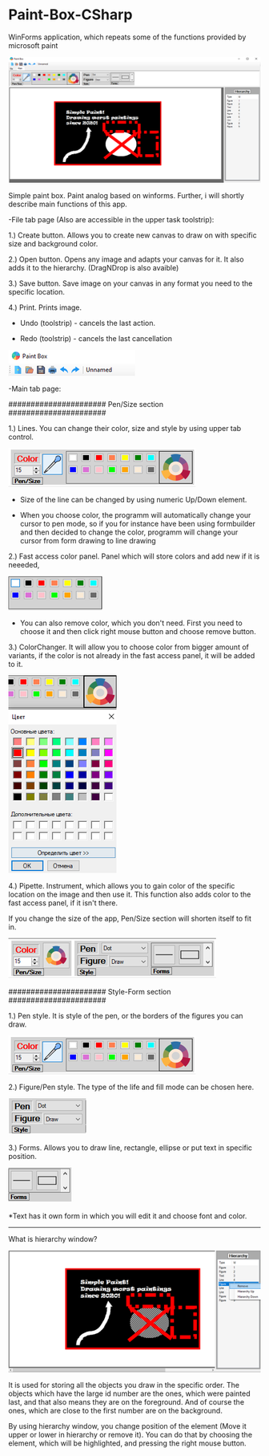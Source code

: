 # Paint-Box-CSharp
WinForms application, which repeats some of the functions provided by microsoft paint

![alt text](https://github.com/Sturmik/Paint-Box-CSharp/blob/master/ShowcaseImages/SimplePaint.PNG?raw=true)

Simple paint box. Paint analog based on winforms.
Further, i will shortly describe main functions of this app.

-File tab page (Also are accessible in the upper task toolstrip):

1.) Create button. Allows you to create new canvas to draw on
with specific size and background color.

2.) Open button. Opens any image and adapts your canvas for it. It also
adds it to the hierarchy. (DragNDrop is also avaible)

3.) Save button. Save image on your canvas in any format you need to the specific location.

4.) Print. Prints image.

* Undo (toolstrip) - cancels the last action.

* Redo (toolstrip) - cancels the last cancellation 

![alt text](https://github.com/Sturmik/Paint-Box-CSharp/blob/master/ShowcaseImages/UpperToolBar.PNG?raw=true)

-Main tab page:

###################### Pen/Size section ######################

1.) Lines. You can change their color, size and style by using upper tab control.

![alt text](https://github.com/Sturmik/Paint-Box-CSharp/blob/master/ShowcaseImages/PenLine.PNG?raw=true)

* Size of the line can be changed by using numeric Up/Down element.

* When you choose color, the programm will automatically change your cursor to pen mode, so if
you for instance have been using formbuilder and then decided to change the color, programm will
change your cursor from form drawing to line drawing

2.) Fast access color panel. Panel which will store colors and add new if it is neeeded,

![alt text](https://github.com/Sturmik/Paint-Box-CSharp/blob/master/ShowcaseImages/Lines.PNG?raw=true)

* You can also remove color, which you don't need. First you need to choose it and then
click right mouse button and choose remove button.

3.) ColorChanger. It will allow you to choose color from bigger amount of variants, if 
the color is not already in the fast access panel, it will be added to it.

![alt text](https://github.com/Sturmik/Paint-Box-CSharp/blob/master/ShowcaseImages/ColorChoose.PNG?raw=true)

4.) Pipette. Instrument, which allows you to gain color of the specific location on the image and
then use it. This function also adds color to the fast access panel, if it isn't there.

If you change the size of the app, Pen/Size section will shorten itself to fit in.

![alt text](https://github.com/Sturmik/Paint-Box-CSharp/blob/master/ShowcaseImages/SizeAdapt.PNG?raw=true)

###################### Style-Form section ######################

1.) Pen style. It is style of the pen, or the borders of the figures you can draw.

![alt text](https://github.com/Sturmik/Paint-Box-CSharp/blob/master/ShowcaseImages/PenLine.PNG?raw=true)

2.) Figure/Pen style. The type of the life and fill mode can be chosen here.

![alt text](https://github.com/Sturmik/Paint-Box-CSharp/blob/master/ShowcaseImages/Style.PNG?raw=true)

3.) Forms. Allows you to draw line, rectangle, ellipse or put text in specific position.

![alt text](https://github.com/Sturmik/Paint-Box-CSharp/blob/master/ShowcaseImages/Forms.PNG?raw=true)

*Text has it own form in which you will edit it and choose font and color.

----------------------------------------------------------------------------------------------------------------

What is hierarchy window?

![alt text](https://github.com/Sturmik/Paint-Box-CSharp/blob/master/ShowcaseImages/Hierachy.PNG?raw=true)

It is used for storing all the objects you draw in the specific order.
The objects which have the large id number are the ones, which were painted last, and that
also means they are on the foreground. And of course the ones, which are close to the first number are on the
background.

By using hierarchy window, you change position of the element (Move it upper or lower in hierarchy or remove it).
You can do that by choosing the element, which will be highlighted, and pressing the right mouse button.
